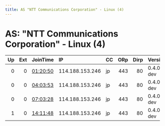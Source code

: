 ```yaml
---
title: AS "NTT Communications Corporation" - Linux (4)
---
```


# AS: "NTT Communications Corporation" - Linux (4)

|   Up |   Ext | JoinTime                                                                                            | IP              | CC   |   ORp |   Dirp | Version     | Contact   | Nickname   |   eFamMembers |
|-----:|------:|:----------------------------------------------------------------------------------------------------|:----------------|:-----|------:|-------:|:------------|:----------|:-----------|--------------:|
|    0 |     0 | [01:20:50](https://metrics.torproject.org/rs.html#details/71E7491CEE8468381F3AC2F1BE6AC89A9FB98096) | 114.188.153.246 | jp   |   443 |     80 | 0.4.0.5-dev | None      | Unnamed    |             1 |
|    0 |     0 | [04:03:53](https://metrics.torproject.org/rs.html#details/D53FD10124BC1E19176DFF457CE34F14BBE6A68C) | 114.188.153.246 | jp   |   443 |     80 | 0.4.0.5-dev | None      | Unnamed    |             1 |
|    0 |     0 | [07:03:28](https://metrics.torproject.org/rs.html#details/4BB348F753C4673358C9BCA582B672D764C12071) | 114.188.153.246 | jp   |   443 |     80 | 0.4.0.5-dev | None      | Unnamed    |             1 |
|    1 |     0 | [14:11:48](https://metrics.torproject.org/rs.html#details/0147D1E082DB3FEE923DB93117FF64D59422A61D) | 114.188.153.246 | jp   |   443 |     80 | 0.4.0.5-dev | None      | f          |             1 |
